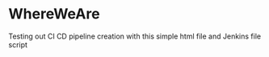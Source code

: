 # WhereWeAre
Testing out CI CD pipeline creation with this simple html file and Jenkins file script
